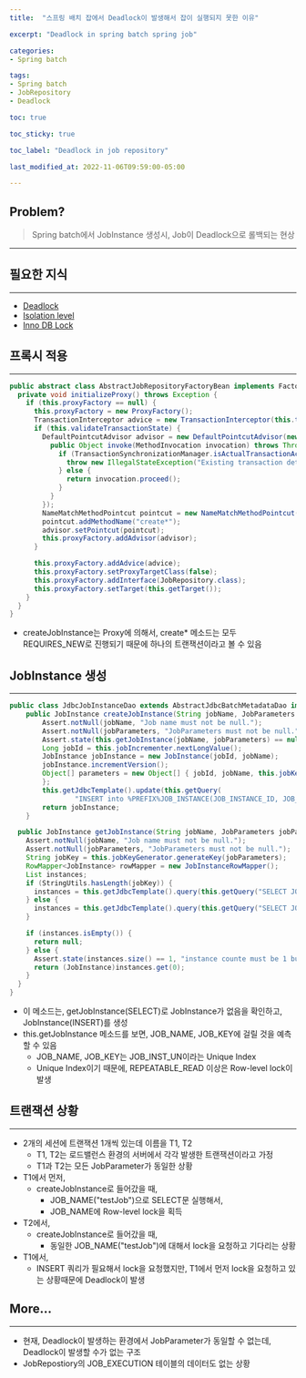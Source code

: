 ```yaml
---
title:  "스프링 배치 잡에서 Deadlock이 발생해서 잡이 실행되지 못한 이유"

excerpt: "Deadlock in spring batch spring job"

categories:
- Spring batch

tags:
- Spring batch
- JobRepository
- Deadlock

toc: true

toc_sticky: true

toc_label: "Deadlock in job repository"

last_modified_at: 2022-11-06T09:59:00-05:00

---
```


## Problem?

> Spring batch에서 JobInstance 생성시, Job이 Deadlock으로 롤백되는 현상

---

## 필요한 지식 

---

- [Deadlock](https://yongil76.github.io/db/InnoDB_Deadlock/)
- [Isolation level](https://yongil76.github.io/db/Isolation_level/)
- [Inno DB Lock](https://yongil76.github.io/db/InnoDB_Locking/)


## 프록시 적용

---

~~~java
public abstract class AbstractJobRepositoryFactoryBean implements FactoryBean<JobRepository>, InitializingBean {
  private void initializeProxy() throws Exception {
    if (this.proxyFactory == null) {
      this.proxyFactory = new ProxyFactory();
      TransactionInterceptor advice = new TransactionInterceptor(this.transactionManager, PropertiesConverter.stringToProperties("create*=PROPAGATION_REQUIRES_NEW," + this.isolationLevelForCreate + "\ngetLastJobExecution*=PROPAGATION_REQUIRES_NEW," + this.isolationLevelForCreate + "\n*=PROPAGATION_REQUIRED"));
      if (this.validateTransactionState) {
        DefaultPointcutAdvisor advisor = new DefaultPointcutAdvisor(new MethodInterceptor() {
          public Object invoke(MethodInvocation invocation) throws Throwable {
            if (TransactionSynchronizationManager.isActualTransactionActive()) {
              throw new IllegalStateException("Existing transaction detected in JobRepository. Please fix this and try again (e.g. remove @Transactional annotations from client).");
            } else {
              return invocation.proceed();
            }
          }
        });
        NameMatchMethodPointcut pointcut = new NameMatchMethodPointcut();
        pointcut.addMethodName("create*");
        advisor.setPointcut(pointcut);
        this.proxyFactory.addAdvisor(advisor);
      }

      this.proxyFactory.addAdvice(advice);
      this.proxyFactory.setProxyTargetClass(false);
      this.proxyFactory.addInterface(JobRepository.class);
      this.proxyFactory.setTarget(this.getTarget());
    }
  }
}
~~~

- createJobInstance는 Proxy에 의해서, create* 메소드는 모두 REQUIRES_NEW로 진행되기 때문에 하나의 트랜잭션이라고 볼 수 있음

## JobInstance 생성

---

~~~java
public class JdbcJobInstanceDao extends AbstractJdbcBatchMetadataDao implements JobInstanceDao, InitializingBean {
    public JobInstance createJobInstance(String jobName, JobParameters jobParameters) {
        Assert.notNull(jobName, "Job name must not be null.");
        Assert.notNull(jobParameters, "JobParameters must not be null.");
        Assert.state(this.getJobInstance(jobName, jobParameters) == null, "JobInstance must not already exist");
        Long jobId = this.jobIncrementer.nextLongValue();
        JobInstance jobInstance = new JobInstance(jobId, jobName);
        jobInstance.incrementVersion();
        Object[] parameters = new Object[] { jobId, jobName, this.jobKeyGenerator.generateKey(jobParameters), jobInstance.getVersion()
        };
        this.getJdbcTemplate().update(this.getQuery(
                "INSERT into %PREFIX%JOB_INSTANCE(JOB_INSTANCE_ID, JOB_NAME, JOB_KEY, VERSION) values (?, ?, ?, ?)"), parameters, new int[] { -5, 12, 12, 4 });
        return jobInstance;
    }

  public JobInstance getJobInstance(String jobName, JobParameters jobParameters) {
    Assert.notNull(jobName, "Job name must not be null.");
    Assert.notNull(jobParameters, "JobParameters must not be null.");
    String jobKey = this.jobKeyGenerator.generateKey(jobParameters);
    RowMapper<JobInstance> rowMapper = new JobInstanceRowMapper();
    List instances;
    if (StringUtils.hasLength(jobKey)) {
      instances = this.getJdbcTemplate().query(this.getQuery("SELECT JOB_INSTANCE_ID, JOB_NAME from %PREFIX%JOB_INSTANCE where JOB_NAME = ? and JOB_KEY = ?"), rowMapper, new Object[]{jobName, jobKey});
    } else {
      instances = this.getJdbcTemplate().query(this.getQuery("SELECT JOB_INSTANCE_ID, JOB_NAME from %PREFIX%JOB_INSTANCE where JOB_NAME = ? and (JOB_KEY = ? OR JOB_KEY is NULL)"), rowMapper, new Object[]{jobName, jobKey});
    }

    if (instances.isEmpty()) {
      return null;
    } else {
      Assert.state(instances.size() == 1, "instance counte must be 1 but was " + instances.size());
      return (JobInstance)instances.get(0);
    }
  }
}
~~~

- 이 메소드는, getJobInstance(SELECT)로 JobInstance가 없음을 확인하고, JobInstance(INSERT)를 생성
- this.getJobInstance 메소드를 보면, JOB_NAME, JOB_KEY에 걸릴 것을 예측할 수 있음
  - JOB_NAME, JOB_KEY는 JOB_INST_UN이라는 Unique Index
  - Unique Index이기 때문에, REPEATABLE_READ 이상은 Row-level lock이 발생

## 트랜잭션 상황

--- 

- 2개의 세션에 트랜잭션 1개씩 있는데 이름을 T1, T2
  - T1, T2는 로드밸런스 환경의 서버에서 각각 발생한 트랜잭션이라고 가정
  - T1과 T2는 모든 JobParameter가 동일한 상황
- T1에서 먼저,
  - createJobInstance로 들어갔을 때,
    - JOB_NAME("testJob")으로 SELECT문 실행해서,
    - JOB_NAME에 Row-level lock을 획득
- T2에서,
  - createJobInstance로 들어갔을 때,
    - 동일한 JOB_NAME("testJob")에 대해서 lock을 요청하고 기다리는 상황
- T1에서,
  - INSERT 쿼리가 필요해서 lock을 요청했지만, T1에서 먼저 lock을 요청하고 있는 상황때문에 Deadlock이 발생


## More...

---

- 현재, Deadlock이 발생하는 환경에서 JobParameter가 동일할 수 없는데, Deadlock이 발생할 수가 없는 구조
- JobRepostiory의 JOB_EXECUTION 테이블의 데이터도 없는 상황